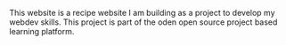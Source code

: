 This website is a recipe website I am building as a project to develop my webdev skills. This project is part of the oden open source project based learning platform.
